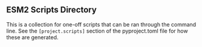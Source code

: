 ## ESM2 Scripts Directory
This is a collection for one-off scripts that can be ran through the command line. See the `[project.scripts]` section
of the pyproject.toml file for how these are generated.
